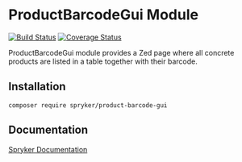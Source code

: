 # ProductBarcodeGui Module
[![Build Status](https://travis-ci.org/spryker/product-barcode-gui.svg)](https://travis-ci.org/spryker/product-barcode-gui)
[![Coverage Status](https://coveralls.io/repos/github/spryker/product-barcode-gui/badge.svg)](https://coveralls.io/github/spryker/product-barcode-gui)

ProductBarcodeGui module provides a Zed page where all concrete products are listed in a table together with their barcode.


## Installation

```
composer require spryker/product-barcode-gui
```

## Documentation

[Spryker Documentation](https://academy.spryker.com/developing_with_spryker/module_guide/modules.html)
